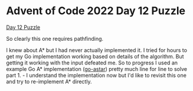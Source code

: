 # Advent of Code 2022 Day 12 Puzzle

[Day 12 Puzzle](https://adventofcode.com/2022/day/12)

So clearly this one requires pathfinding. 

I knew about A* but I had never actually implemented it. I tried for hours to get my Go implementation working based on details of the algorithm. But getting it working with the input defeated me. So to progress I used an example Go A* implementation ([go-astar](https://github.com/beefsack/go-astar)) pretty much line for line to solve part 1. - I understand the implementation now but I'd like to revisit this one and try to re-implement A* directly.
